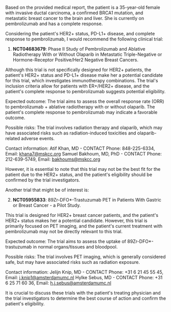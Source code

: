 Based on the provided medical report, the patient is a 35-year-old female with invasive ductal carcinoma, a confirmed BRCA1 mutation, and metastatic breast cancer to the brain and liver. She is currently on pembrolizumab and has a complete response.

Considering the patient's HER2+ status, PD-L1+ disease, and complete response to pembrolizumab, I would recommend the following clinical trial:

1. **NCT04683679**: Phase II Study of Pembrolizumab and Ablative Radiotherapy With or Without Olaparib in Metastatic Triple-Negative or Hormone-Receptor Positive/Her2 Negative Breast Cancers.

Although this trial is not specifically designed for HER2+ patients, the patient's HER2+ status and PD-L1+ disease make her a potential candidate for this trial, which investigates immunotherapy combinations. The trial's inclusion criteria allow for patients with ER+/HER2+ disease, and the patient's complete response to pembrolizumab suggests potential eligibility.

Expected outcome: The trial aims to assess the overall response rate (ORR) to pembrolizumab + ablative radiotherapy with or without olaparib. The patient's complete response to pembrolizumab may indicate a favorable outcome.

Possible risks: The trial involves radiation therapy and olaparib, which may have associated risks such as radiation-induced toxicities and olaparib-related adverse events.

Contact information:
Atif Khan, MD - CONTACT
Phone: 848-225-6334, Email: khana7@mskcc.org
Samuel Bakhoum, MD, PhD - CONTACT
Phone: 212-639-5749, Email: bakhoums@mskcc.org

However, it is essential to note that this trial may not be the best fit for the patient due to the HER2+ status, and the patient's eligibility should be confirmed by the trial investigators.

Another trial that might be of interest is:

2. **NCT05955833**: 89Zr-DFO*-Trastuzumab PET in Patients With Gastric or Breast Cancer - a Pilot Study.

This trial is designed for HER2+ breast cancer patients, and the patient's HER2+ status makes her a potential candidate. However, this trial is primarily focused on PET imaging, and the patient's current treatment with pembrolizumab may not be directly relevant to this trial.

Expected outcome: The trial aims to assess the uptake of 89Zr-DFO*-trastuzumab in normal organs/tissues and bloodpool.

Possible risks: The trial involves PET imaging, which is generally considered safe, but may have associated risks such as radiation exposure.

Contact information:
Jelijn Knip, MD - CONTACT
Phone: +31 6 21 45 55 45, Email: j.knip1@amsterdamumc.nl
Hylke Sebus, MD - CONTACT
Phone: +31 6 25 71 60 36, Email: h.j.sebus@amsterdamumc.nl

It is crucial to discuss these trials with the patient's treating physician and the trial investigators to determine the best course of action and confirm the patient's eligibility.